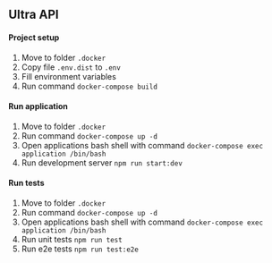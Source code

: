 ## Ultra API

#### Project setup
1. Move to folder `.docker`
1. Copy file `.env.dist` to `.env`
1. Fill environment variables
1. Run command `docker-compose build`

#### Run application
1. Move to folder `.docker`
1. Run command `docker-compose up -d`
1. Open applications bash shell with command `docker-compose exec application /bin/bash`
1. Run development server `npm run start:dev`

#### Run tests
1. Move to folder `.docker`
1. Run command `docker-compose up -d`
1. Open applications bash shell with command `docker-compose exec application /bin/bash`
1. Run unit tests `npm run test`
1. Run e2e tests `npm run test:e2e`
